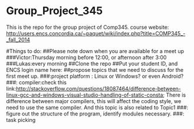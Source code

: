 Group_Project_345
=================

This is the repo for the group project of Comp345.
course website: http://users.encs.concordia.ca/~paquet/wiki/index.php?title=COMP345_-_fall_2014

#Things to do:
##Please note down when you are available for a meet up
###Victor:Thursday morning before 12:00, or afternoon after 3:00
###Lukas:every morning 
##Clone the repo
##Put your student ID, and ENCS login name here:
##propose topics that we need to discuss for the first meet up.
###:project platform : Linux or Windows? or even Android?
###: compiler:check this link:http://stackoverflow.com/questions/18087464/difference-between-linux-gcc-and-windows-visual-studio-handling-of-static-consta; There is difference between major compilers, this will affect the coding style, we need to use the same compiler. And this topic is also related to Topic1
###: figure out the structure of the program, identify  modules necessary.
###: task picking

